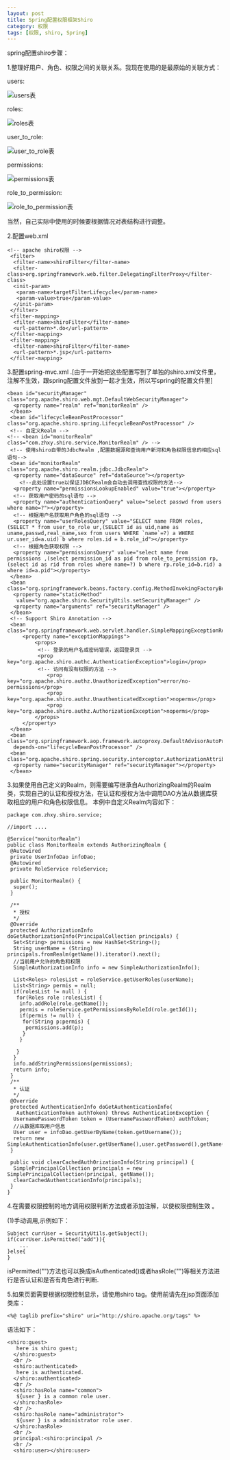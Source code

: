 ```yaml
---
layout: post
title: Spring配置权限框架Shiro
category: 权限
tags: [权限, shiro, Spring]
---
```



spring配置shiro步骤：

1.整理好用户、角色、权限之间的关联关系。我现在使用的是最原始的关联方式：

users:

![users表](/images/shiro/users.png)

roles:

![roles表](/images/shiro/roles.png)

user_to_role:

![user_to_role表](/images/shiro/user_to_role.png)

permissions:

![permissions表](/images/shiro/permissions.png)

role_to_permission:

![role_to_permission表](/images/shiro/role_to_permission.png)


当然，自己实际中使用的时候要根据情况对表结构进行调整。


2.配置web.xml

	<!-- apache shiro权限 -->
	 <filter>
	  <filter-name>shiroFilter</filter-name>
	  <filter-class>org.springframework.web.filter.DelegatingFilterProxy</filter-class>
	  <init-param>
	   <param-name>targetFilterLifecycle</param-name>
	   <param-value>true</param-value>
	  </init-param>
	 </filter>
	 <filter-mapping>
	  <filter-name>shiroFilter</filter-name>
	  <url-pattern>*.do</url-pattern>
	 </filter-mapping>
	 <filter-mapping>
	  <filter-name>shiroFilter</filter-name>
	  <url-pattern>*.jsp</url-pattern>
	 </filter-mapping>


3.配置spring-mvc.xml .[由于一开始把这些配置写到了单独的shiro.xml文件里，注解不生效，跟spring配置文件放到一起才生效，所以写spring的配置文件里]

	<bean id="securityManager" class="org.apache.shiro.web.mgt.DefaultWebSecurityManager">
	  <property name="realm" ref="monitorRealm" />
	 </bean>
	 <bean id="lifecycleBeanPostProcessor" class="org.apache.shiro.spring.LifecycleBeanPostProcessor" />
	 <!-- 自定义Realm -->
	<!-- <bean id="monitorRealm" class="com.zhxy.shiro.service.MonitorRealm" /> -->
	 <!-- 使用shiro自带的JdbcRealm ,配置数据源和查询用户新河和角色权限信息的相应sql语句-->
	 <bean id="monitorRealm" class="org.apache.shiro.realm.jdbc.JdbcRealm">
	  <property name="dataSource" ref="dataSource"></property>
	    <!--此处设置true以保证JDBCRealm会自动去调用查找权限的方法-->
	  <property name="permissionsLookupEnabled" value="true"></property>
	  <!-- 获取用户密码的sql语句 -->
	  <property name="authenticationQuery" value="select passwd from users where name=?"></property>
	  <!-- 根据用户名获取用户角色的sql语句 -->
	  <property name="userRolesQuery" value="SELECT name FROM roles,(SELECT * from user_to_role ur,(SELECT id as uid,name as uname,passwd,real_name,sex from users WHERE `name`=?) a WHERE ur.user_id=a.uid) b where roles.id = b.role_id"></property>
	  <!-- 根据角色获取权限 -->
	  <property name="permissionsQuery" value="select name from permissions ,(select permission_id as pid from role_to_permission rp,(select id as rid from roles where name=?) b where rp.role_id=b.rid) a where id=a.pid"></property>
	 </bean>
	 <bean class="org.springframework.beans.factory.config.MethodInvokingFactoryBean">
	  <property name="staticMethod"
	   value="org.apache.shiro.SecurityUtils.setSecurityManager" />
	  <property name="arguments" ref="securityManager" />
	 </bean>
	 <!-- Support Shiro Annotation -->
	 <bean class="org.springframework.web.servlet.handler.SimpleMappingExceptionResolver">
	     <property name="exceptionMappings">
	         <props>
	          <!-- 登录的用户名或密码错误，返回登录页 -->
	          <prop key="org.apache.shiro.authc.AuthenticationException">login</prop>
	          <!-- 访问有没有权限的方法 -->
	             <prop key="org.apache.shiro.authz.UnauthorizedException">error/no-permissions</prop>
	             <prop key="org.apache.shiro.authz.UnauthenticatedException">noperms</prop>
	             <prop key="org.apache.shiro.authz.AuthorizationException">noperms</prop>
	         </props>
	     </property>
	 </bean>
	 <bean class="org.springframework.aop.framework.autoproxy.DefaultAdvisorAutoProxyCreator"
	  depends-on="lifecycleBeanPostProcessor" />
	 <bean class="org.apache.shiro.spring.security.interceptor.AuthorizationAttributeSourceAdvisor">
	  <property name="securityManager" ref="securityManager"></property>
	 </bean>


3.如果使用自己定义的Realm，则需要编写继承自AuthorizingRealm的Realm类，实现自己的认证和授权方法，在认证和授权方法中调用DAO方法从数据库获取相应的用户和角色权限信息。
本例中自定义Realm内容如下：

	package com.zhxy.shiro.service;

	//import ....

	@Service("monitorRealm")
	public class MonitorRealm extends AuthorizingRealm {
	 @Autowired
	 private UserInfoDao infoDao;
	 @Autowired
	 private RoleService roleService;
	 
	 public MonitorRealm() {
	  super();
	 }
	 
	 /**
	  * 授权
	  */
	 @Override
	 protected AuthorizationInfo doGetAuthorizationInfo(PrincipalCollection principals) {
	  Set<String> permissions = new HashSet<String>();
	  String userName = (String) principals.fromRealm(getName()).iterator().next();
	  //当前用户允许的角色和权限
	  SimpleAuthorizationInfo info = new SimpleAuthorizationInfo();
	 
	  List<Roles> rolesList = roleService.getUserRoles(userName);
	  List<String> permis = null;
	  if(rolesList != null ) {
	   for(Roles role :rolesList) {
	    info.addRole(role.getName());
	    permis = roleService.getPermissionsByRoleId(role.getId());
	    if(permis != null) {
	     for(String p:permis) {
	      permissions.add(p);
	     }
	    }
	   
	   }
	  }
	  info.addStringPermissions(permissions);
	  return info;
	 }
	 /**
	  * 认证
	  */
	 @Override
	 protected AuthenticationInfo doGetAuthenticationInfo(
	   AuthenticationToken authToken) throws AuthenticationException {
	  UsernamePasswordToken token = (UsernamePasswordToken) authToken;
	  //从数据库取用户信息
	  User user = infoDao.getUserByName(token.getUsername());
	  return new SimpleAuthenticationInfo(user.getUserName(),user.getPassword(),getName());
	 }
	 
	 public void clearCachedAuth0rizationInfo(String principal) {
	  SimplePrincipalCollection principals = new SimplePrincipalCollection(principal, getName());
	  clearCachedAuthenticationInfo(principals);
	 }
	}


4.在需要权限控制的地方调用权限判断方法或者添加注解，以使权限控制生效 。

(1)手动调用,示例如下：
  
	Subject currUser = SecurityUtils.getSubject();
	if(currUser.isPermitted("add")){
		...
	}else{
	}

isPermitted("")方法也可以换成isAuthenticated()或者hasRole("")等相关方法进行是否认证和是否有角色进行判断.


5.如果页面需要根据权限控制显示，请使用shiro tag。使用前请先在jsp页面添加类库：
	
	<%@ taglib prefix="shiro" uri="http://shiro.apache.org/tags" %>  

语法如下：

	<shiro:guest>
	   here is shiro guest;
	  </shiro:guest>
	  <br />
	  <shiro:authenticated>
	   here is authenticated.
	  </shiro:authenticated>
	  <br />
	  <shiro:hasRole name="common">
	   ${user } is a common role user.
	  </shiro:hasRole>
	  <br />
	  <shiro:hasRole name="administrator">
	   ${user } is a administrator role user.
	  </shiro:hasRole>
	  <br />
	  principal:<shiro:principal />
	  <br />
	  <shiro:user></shiro:user>







